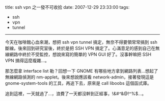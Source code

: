 title: ssh vpn 之一發不可收拾
date: 2007-12-29 23:33:00
tags: 
- ssh
- vpn
- tunnel
---

今天在咖啡館心血來潮，想把 ssh vpn tunnel 搞定，無奈不得要領常常搞到 ssh 斷線。後來回到研究室後，終於是把 SSH VPN 搞定了。心滿意足的感到自己在無線網路中終於不受監控，想說來寫的簡單的 VPN GUI 好了。沒事幹嘛把 SSH VPN 搞得這麼複雜…。

那怎麼拿 interface list 勒？回想一下 GNOME 有哪些地方拿到網路列表…想起了無線網路偵測的 nm-applet。後來想說應該看 network-admin，接著發現這是 gnome-system-tools 的工具，再追下去，原來是 call liboobs 這個函式庫。

追到這裡，一天就過了…，浪費了一天都沒幹到正經事，!*&amp;#^*&amp;@!^%$…。